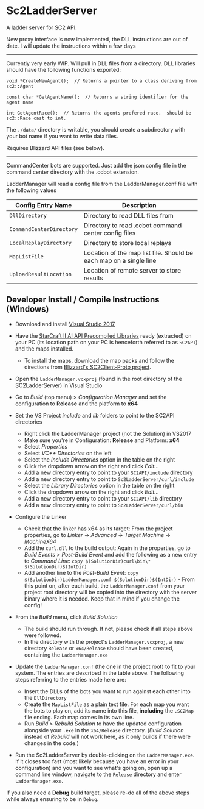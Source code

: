 # Sc2LadderServer
A ladder server for SC2 API.

New proxy interface is now implemented, the DLL instructions are out of date.  I will update the instructions within a few days

--------

Currently very early WIP.  Will pull in DLL files from a directory.  DLL libraries should have the following functions exported:

    void *CreateNewAgent();  // Returns a pointer to a class deriving from sc2::Agent

    const char *GetAgentName();  // Returns a string identifier for the agent name

    int GetAgentRace();  // Returns the agents prefered race.  should be sc2::Race cast to int.

The `./data/` directory is writable, you should create a subdirectory with your bot name if you want to write data files.

Requires Blizzard API files (see below).

------

CommandCenter bots are supported.  Just add the json config file in the command center directory with the .ccbot extension.

LadderManager will read a config file from the LadderManager.conf file with the following values

| Config Entry Name | Description |
|---|---|
| `DllDirectory`			|	Directory to read DLL files from |
| `CommandCenterDirectory`	|	Directory to read .ccbot command center config files |
| `LocalReplayDirectory`	|	Directory to store local replays |
| `MapListFile`				|	Location of the map list file.  Should be each map on a single line |
| `UploadResultLocation`	|	Location of remote server to store results |

## Developer Install / Compile Instructions (Windows)

* Download and install [Visual Studio 2017](https://www.visualstudio.com/downloads/)
* Have the [StarCraft II AI API Precompiled Libraries](https://github.com/Blizzard/s2client-api#precompiled-libs) ready (extracted) on your PC (its location path on your PC is henceforth referred to as `SC2API`) and the maps installed.
  * To install the maps, download the map packs and follow the directions from [Blizzard's SC2Client-Proto project](https://github.com/Blizzard/s2client-proto#downloads).
* Open the `LadderManager.vcxproj` (found in the root directory of the SC2LadderServer) in Visual Studio

* Go to *Build* (top menu) > *Configuration Manager* and set the configuration to **Release** and the platform to **x64**

* Set the VS Project *include* and *lib* folders to point to the SC2API directories
  * Right click the LadderManager project (not the Solution) in VS2017
  * Make sure you're in Configuration: **Release** and Platform: **x64**
  * Select *Properties*
  * Select *VC++ Directories* on the left
  * Select the *Include Directories* option in the table on the right
  * Click the dropdown arrow on the right and click *Edit...*
  * Add a new directory entry to point to your `SC2API/include` directory
  * Add a new directory entry to point to `Sc2LadderServer/curl/include`
  * Select the *Library Directories* option in the table on the right
  * Click the dropdown arrow on the right and click *Edit...*
  * Add a new directory entry to point to your `SC2API/lib` directory
  * Add a new directory entry to point to `Sc2LadderServer/curl/bin`

* Configure the Linker
  * Check that the linker has x64 as its target: From the project properties, go to *Linker* -> *Advanced* -> *Target Machine* -> *MachineX64*
  * Add the `curl.dll` to the build output: Again in the properties, go to *Build Events* > *Post-Build Event* and add the following as a new entry to *Command Line*: `copy $(SolutionDir)curl\bin\* $(SolutionDir)$(IntDir)`
  * Add another line to the *Post-Build Event*: `copy $(SolutionDir)LadderManager.conf $(SolutionDir)$(IntDir)` - From this point on, after each build, the `LadderManager.conf` from your project root directory will be copied into the directory with the server binary where it is needed. Keep that in mind if you change the config!
 
* From the *Build* menu, click *Build Solution*
  * The build should run through. If not, please check if all steps above were followed.
  * In the directory with the project's `LadderManager.vcxproj`, a new directory `Release` or `x64/Release` should have been created, containing the `LadderManager.exe`

* Update the `LadderManager.conf` (the one in the project root) to fit to your system. The entries are described in the table above. The following steps referring to the entries made here are:
  * Insert the DLLs of the bots you want to run against each other into the `DllDirectory`
  * Create the `MapListFile` as a plain text file. For each map you want the bots to play on, add its name into this file, **including** the `.SC2Map` file ending. Each map comes in its own line.
  * Run *Build* > *Rebuild Solution* to have the updated configuration alongside your `.exe` in the `x64/Release` directory. (*Build Solution* instead of *Rebuild* will not work here, as it only builds if there were changes in the code.)
  
* Run the Sc2LadderServer by double-clicking on the `LadderManager.exe`. If it closes too fast (most likely because you have an error in your configuration) and you want to see what's going on, open up a command line window, navigate to the `Release` directory and enter `LadderManager.exe`.

If you also need a **Debug** build target, please re-do all of the above steps while always ensuring to be in `Debug`.
